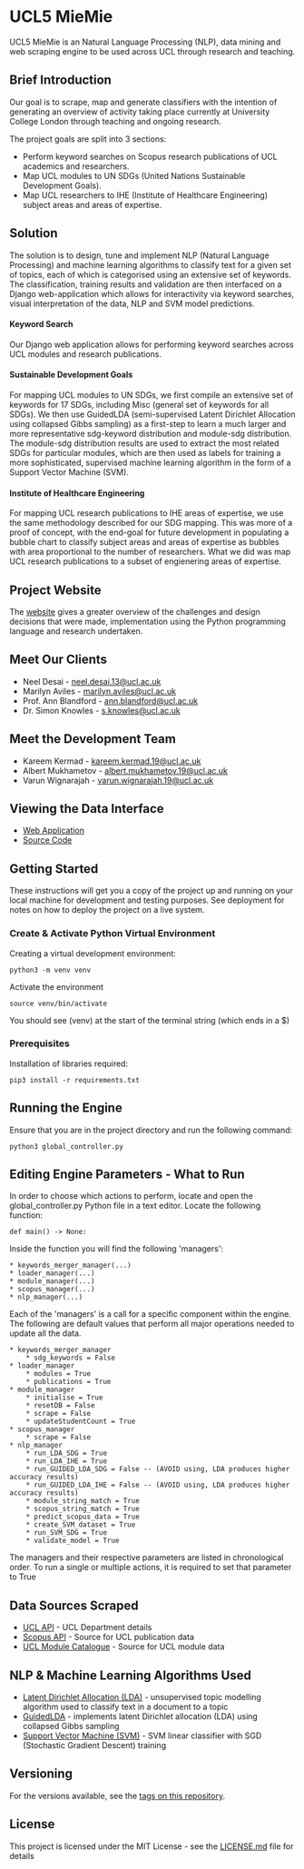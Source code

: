 # UCL5 MieMie
UCL5 MieMie is an Natural Language Processing (NLP), data mining and web scraping engine to be used across UCL through research and teaching.

## Brief Introduction
Our goal is to scrape, map and generate classifiers with the intention of generating an overview of activity taking place currently at University College London through teaching and ongoing research. 

The project goals are split into 3 sections:
* Perform keyword searches on Scopus research publications of UCL academics and researchers.
* Map UCL modules to UN SDGs (United Nations Sustainable Development Goals).
* Map UCL researchers to IHE (Institute of Healthcare Engineering) subject areas and areas of expertise.

## Solution
The solution is to design, tune and implement NLP (Natural Language Processing) and machine learning algorithms to classify text for a given set of topics, each of which is categorised using an extensive set of keywords. The classification, training results and validation are then interfaced on a Django web-application which allows for interactivity via keyword searches, visual interpretation of the data, NLP and SVM model predictions.

#### Keyword Search
Our Django web application allows for performing keyword searches across UCL modules and research publications.

#### Sustainable Development Goals 
For mapping UCL modules to UN SDGs, we first compile an extensive set of keywords for 17 SDGs, including Misc (general set of keywords for all SDGs). We then use GuidedLDA (semi-supervised Latent Dirichlet Allocation using collapsed Gibbs sampling) as a first-step to learn a much larger and more representative sdg-keyword distribution and module-sdg distribution. The module-sdg distribution results are used to extract the most related SDGs for particular modules, which are then used as labels for training a more sophisticated, supervised machine learning algorithm in the form of a Support Vector Machine (SVM).

#### Institute of Healthcare Engineering
For mapping UCL research publications to IHE areas of expertise, we use the same methodology described for our SDG mapping. This was more of a proof of concept, with the end-goal for future development in populating a bubble chart to classify subject areas and areas of expertise as bubbles with area proportional to the number of researchers. What we did was map UCL research publications to a subset of engienering areas of expertise.

## Project Website
The [website](http://www.albert-mukhametov.info/web3/) gives a greater overview of the challenges and design decisions that were made, implementation using the Python programming language and research undertaken.

## Meet Our Clients
* Neel Desai - neel.desai.13@ucl.ac.uk
* Marilyn Aviles - marilyn.aviles@ucl.ac.uk
* Prof. Ann Blandford - ann.blandford@ucl.ac.uk
* Dr. Simon Knowles - s.knowles@ucl.ac.uk

## Meet the Development Team
* Kareem Kermad - kareem.kermad.19@ucl.ac.uk
* Albert Mukhametov - albert.mukhametov.19@ucl.ac.uk
* Varun Wignarajah - varun.wignarajah.19@ucl.ac.uk

## Viewing the Data Interface
* [Web Application](https://miemiedjangoapp.azurewebsites.net)
* [Source Code](https://github.com/thatguy1104/MieMieDjango-Web-App.git)

## Getting Started
These instructions will get you a copy of the project up and running on your local machine for development and testing purposes. See deployment for notes on how to deploy the project on a live system.

### Create & Activate Python Virtual Environment
Creating a virtual development environment:
```
python3 -m venv venv
```

Activate the environment
```
source venv/bin/activate
```

You should see (venv) at the start of the terminal string (which ends in a $)
### Prerequisites
Installation of libraries required:
```
pip3 install -r requirements.txt
```

## Running the Engine
Ensure that you are in the project directory and run the following command:
```
python3 global_controller.py
```

## Editing Engine Parameters - What to Run
In order to choose which actions to perform, locate and open the global_controller.py Python file in a text editor. Locate the following function:
```
def main() -> None:
```
Inside the function you will find the following 'managers':
```
* keywords_merger_manager(...)
* loader_manager(...)
* module_manager(...)
* scopus_manager(...)
* nlp_manager(...)
```

Each of the 'managers' is a call for a specific component within the engine. The following are default values that perform all major operations needed to update all the data.

```
* keywords_merger_manager
    * sdg_keywords = False
* loader_manager
    * modules = True
    * publications = True
* module_manager
    * initialise = True
    * resetDB = False
    * scrape = False
    * updateStudentCount = True
* scopus_manager
    * scrape = False
* nlp_manager
    * run_LDA_SDG = True
    * run_LDA_IHE = True
    * run_GUIDED_LDA_SDG = False -- (AVOID using, LDA produces higher accuracy results)
    * run_GUIDED_LDA_IHE = False -- (AVOID using, LDA produces higher accuracy results)
    * module_string_match = True
    * scopus_string_match = True
    * predict_scopus_data = True
    * create_SVM_dataset = True
    * run_SVM_SDG = True
    * validate_model = True
```
The managers and their respective parameters are listed in chronological order. To run a single or multiple actions, it is required to set that parameter to True


## Data Sources Scraped
* [UCL API](https://uclapi.com/docs/) - UCL Department details
* [Scopus API](https://dev.elsevier.com/api_docs.html) - Source for UCL publication data
* [UCL Module Catalogue](https://www.ucl.ac.uk/module-catalogue) - Source for UCL module data

## NLP & Machine Learning Algorithms Used
* [Latent Dirichlet Allocation (LDA)](https://jmlr.org/papers/volume3/blei03a/blei03a.pdf) - unsupervised topic modelling algorithm used to classify text in a document to a topic
* [GuidedLDA](https://guidedlda.readthedocs.io/en/latest/) - implements latent Dirichlet allocation (LDA) using collapsed Gibbs sampling
* [Support Vector Machine (SVM)](https://scikit-learn.org/stable/modules/generated/sklearn.linear_model.SGDClassifier.html) -  SVM linear classifier with SGD (Stochastic Gradient Descent) training
## Versioning
For the versions available, see the [tags on this repository](https://github.com/UCLComputerScienceCOMP0016_2020_21_Team16/tags). 
## License
This project is licensed under the MIT License - see the [LICENSE.md](LICENSE.md) file for details

